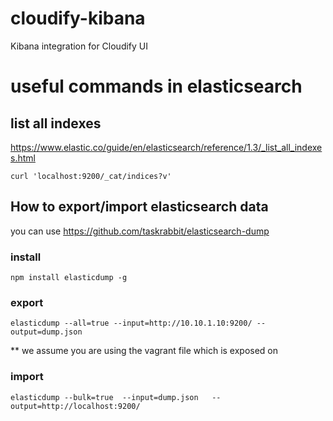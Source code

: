 # cloudify-kibana
Kibana integration for Cloudify UI



# useful commands in elasticsearch

## list all indexes 

https://www.elastic.co/guide/en/elasticsearch/reference/1.3/_list_all_indexes.html


`curl 'localhost:9200/_cat/indices?v'`


## How to export/import elasticsearch data

you can use https://github.com/taskrabbit/elasticsearch-dump

### install 

`npm install elasticdump -g`

### export


```
elasticdump --all=true --input=http://10.10.1.10:9200/ --output=dump.json

```

** we assume you are using the vagrant file which is exposed on 


### import 

```
elasticdump --bulk=true  --input=dump.json   --output=http://localhost:9200/
  
```
